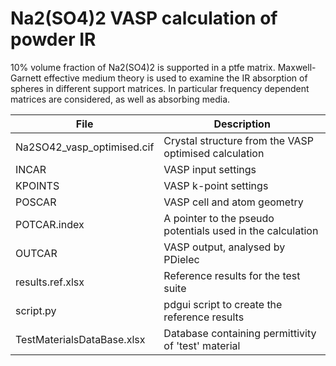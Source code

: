 # Na2(SO4)2 VASP calculation of powder IR

10% volume fraction of Na2(SO4)2 is supported in a ptfe matrix.  Maxwell-Garnett effective medium theory is used to examine the IR absorption of spheres in different support matrices.  In particular frequency dependent matrices are considered, as well as absorbing media.

| **File**                   | **Description**                                           |
| -------------------------- | --------------------------------------------------------- |
| Na2SO42_vasp_optimised.cif | Crystal structure from the VASP optimised calculation     |
| INCAR                      | VASP input settings                                       |
| KPOINTS                    | VASP k-point settings                                     |
| POSCAR                     | VASP cell and atom geometry                               |
| POTCAR.index               | A pointer to the pseudo potentials used in the calculation|
| OUTCAR                     | VASP output, analysed by PDielec                          |
| results.ref.xlsx           | Reference results for the test suite                      |
| script.py                  | pdgui script to create the reference results              |
| TestMaterialsDataBase.xlsx | Database containing permittivity of 'test' material       |

